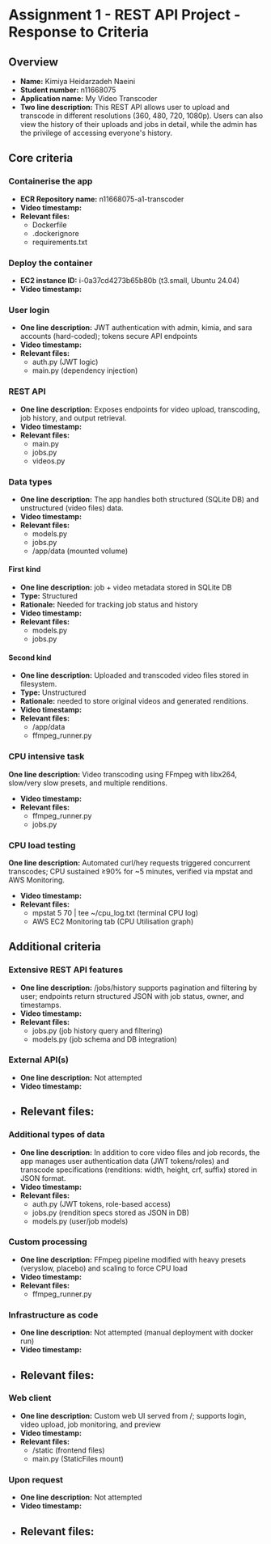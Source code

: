 Assignment 1 - REST API Project - Response to Criteria
================================================

Overview
------------------------------------------------

- **Name:** Kimiya Heidarzadeh Naeini
- **Student number:** n11668075
- **Application name:** My Video Transcoder
- **Two line description:** This REST API allows user to upload and transcode in different resolutions (360, 480, 720, 1080p). Users can also view the history of their uploads and jobs in detail, while the admin has the privilege of accessing everyone's history.

Core criteria
------------------------------------------------

### Containerise the app

- **ECR Repository name:** n11668075-a1-transcoder
- **Video timestamp:**
- **Relevant files:**
    - Dockerfile
    - .dockerignore
    - requirements.txt

### Deploy the container

- **EC2 instance ID:** i-0a37cd4273b65b80b (t3.small, Ubuntu 24.04)
- **Video timestamp:**

### User login

- **One line description:** JWT authentication with admin, kimia, and sara accounts (hard-coded); tokens secure API endpoints
- **Video timestamp:**
- **Relevant files:**
    - auth.py (JWT logic)
    - main.py (dependency injection)

### REST API

- **One line description:** Exposes endpoints for video upload, transcoding, job history, and output retrieval.
- **Video timestamp:**
- **Relevant files:**
    - main.py
    - jobs.py
    - videos.py

### Data types

- **One line description:** The app handles both structured (SQLite DB) and unstructured (video files) data.
- **Video timestamp:**
- **Relevant files:**
    - models.py
    - jobs.py 
    - /app/data (mounted volume)

#### First kind

- **One line description:** job + video metadata stored in SQLite DB
- **Type:** Structured
- **Rationale:** Needed for tracking job status and history
- **Video timestamp:**
- **Relevant files:**
    - models.py
    - jobs.py

#### Second kind

- **One line description:** Uploaded and transcoded video files stored in filesystem.
- **Type:** Unstructured
- **Rationale:** needed to store original videos and generated renditions.
- **Video timestamp:**
- **Relevant files:**
    - /app/data
    - ffmpeg_runner.py

### CPU intensive task

 **One line description:** Video transcoding using FFmpeg with libx264, slow/very slow presets, and multiple renditions.
- **Video timestamp:** 
- **Relevant files:**
    - ffmpeg_runner.py
    - jobs.py

### CPU load testing

 **One line description:** Automated curl/hey requests triggered concurrent transcodes; CPU sustained ≥90% for ~5 minutes, verified via mpstat and AWS Monitoring.
- **Video timestamp:** 
- **Relevant files:**
    - mpstat 5 70 | tee ~/cpu_log.txt (terminal CPU log)
    - AWS EC2 Monitoring tab (CPU Utilisation graph)

Additional criteria
------------------------------------------------

### Extensive REST API features

- **One line description:** /jobs/history supports pagination and filtering by user; endpoints return structured JSON with job status, owner, and timestamps.
- **Video timestamp:**
- **Relevant files:**
    - jobs.py (job history query and filtering)
    - models.py (job schema and DB integration)

### External API(s)

- **One line description:** Not attempted
- **Video timestamp:**
- **Relevant files:**
    - 

### Additional types of data

- **One line description:** In addition to core video files and job records, the app manages user authentication data (JWT tokens/roles) and transcode specifications (renditions: width, height, crf, suffix) stored in JSON format.
- **Video timestamp:**
- **Relevant files:**
    - auth.py (JWT tokens, role-based access)
    - jobs.py (rendition specs stored as JSON in DB)
    - models.py (user/job models)

### Custom processing

- **One line description:** FFmpeg pipeline modified with heavy presets (veryslow, placebo) and scaling to force CPU load
- **Video timestamp:**
- **Relevant files:**
    - ffmpeg_runner.py

### Infrastructure as code

- **One line description:** Not attempted (manual deployment with docker run)
- **Video timestamp:**
- **Relevant files:**
    - 

### Web client

- **One line description:** Custom web UI served from /; supports login, video upload, job monitoring, and preview
- **Video timestamp:**
- **Relevant files:**
    - /static (frontend files)
    - main.py (StaticFiles mount)

### Upon request

- **One line description:** Not attempted
- **Video timestamp:**
- **Relevant files:**
    - 